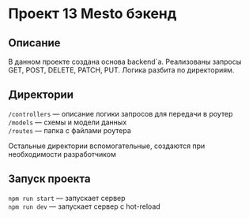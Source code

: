 # Проект 13 Mesto бэкенд
## Описание

В данном проекте создана основа backend`а. 
Реализованы запросы GET, POST, DELETE, PATCH, PUT. 
Логика разбита по директориям.

## Директории

`/controllers` — описание логики запросов для передачи в роутер  
`/models` — схемы и модели данных  
`/routes` — папка с файлами роутера  
  
Остальные директории вспомогательные, создаются при необходимости разработчиком

## Запуск проекта

`npm run start` — запускает сервер   
`npm run dev` — запускает сервер с hot-reload
